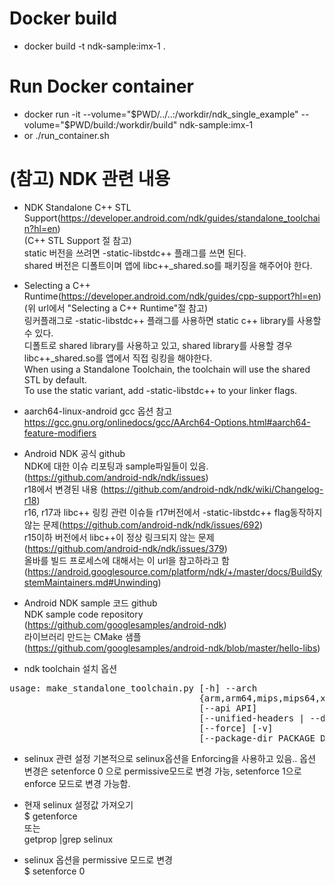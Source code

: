 # Docker build  
 - docker build -t ndk-sample:imx-1 .
  
# Run Docker container 
  - docker run -it --volume="$PWD/../..:/workdir/ndk_single_example" --volume="$PWD/build:/workdir/build" ndk-sample:imx-1
  - or ./run_container.sh

# (참고) NDK 관련 내용
 - NDK Standalone C++ STL Support(https://developer.android.com/ndk/guides/standalone_toolchain?hl=en)  
 (C++ STL Support 절 참고)  
static 버전을 쓰려면 -static-libstdc++ 플래그를 쓰면 된다.  
shared 버전은 디폴트이며 앱에 libc++_shared.so를 패키징을 해주어야 한다.  

 - Selecting a C++ Runtime(https://developer.android.com/ndk/guides/cpp-support?hl=en)  
 (위 url에서 "Selecting a  C++ Runtime"절 참고)  
 링커플래그로 -static-libstdc++ 플래그를 사용하면 static c++ library를 사용할 수 있다.  
 디폴트로 shared library를 사용하고 있고, shared library를 사용할 경우 libc++_shared.so를 앱에서 직접 링킹을 해야한다.  
When using a Standalone Toolchain, the toolchain will use the shared STL by default.  
To use the static variant, add -static-libstdc++ to your linker flags.  

 - aarch64-linux-android gcc 옵션 참고  
https://gcc.gnu.org/onlinedocs/gcc/AArch64-Options.html#aarch64-feature-modifiers  


 - Android NDK 공식 github  
NDK에 대한 이슈 리포팅과 sample파일들이 있음.(https://github.com/android-ndk/ndk/issues)  
r18에서 변경된 내용 (https://github.com/android-ndk/ndk/wiki/Changelog-r18)  
r16, r17과 libc++ 링킹 관련 이슈들
r17버전에서 -static-libstdc++ flag동작하지 않는 문제(https://github.com/android-ndk/ndk/issues/692)  
r15이하 버전에서 libc++이 정상 링크되지 않는 문제(https://github.com/android-ndk/ndk/issues/379)  
올바를 빌드 프로세스에 대해서는 이 url을 참고하라고 함(https://android.googlesource.com/platform/ndk/+/master/docs/BuildSystemMaintainers.md#Unwinding)  

 - Android NDK sample 코드 github  
NDK sample code repository (https://github.com/googlesamples/android-ndk)  
라이브러리 만드는 CMake 샘플 (https://github.com/googlesamples/android-ndk/blob/master/hello-libs)  

 - ndk toolchain 설치 옵션
<pre>
usage: make_standalone_toolchain.py [-h] --arch
                                    {arm,arm64,mips,mips64,x86,x86_64}
                                    [--api API]
                                    [--unified-headers | --deprecated-headers]
                                    [--force] [-v]
                                    [--package-dir PACKAGE_DIR | --install-dir INSTALL_DIR]
</pre>

 - selinux 관련 설정
기본적으로 selinux옵션을 Enforcing을 사용하고 있음..
옵션 변경은 setenforce 0 으로 permissive모드로 변경 가능, setenforce 1으로 enforce 모드로 변경 가능함.
 - 현재 selinux 설정값 가져오기  
 $ getenforce  
또는  
getprop |grep selinux

 - selinux 옵션을 permissive 모드로 변경  
 $ setenforce 0

